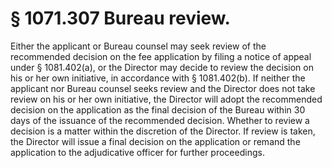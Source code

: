 # § 1071.307   Bureau review.

Either the applicant or Bureau counsel may seek review of the recommended decision on the fee application by filing a notice of appeal under § 1081.402(a), or the Director may decide to review the decision on his or her own initiative, in accordance with § 1081.402(b). If neither the applicant nor Bureau counsel seeks review and the Director does not take review on his or her own initiative, the Director will adopt the recommended decision on the application as the final decision of the Bureau within 30 days of the issuance of the recommended decision. Whether to review a decision is a matter within the discretion of the Director. If review is taken, the Director will issue a final decision on the application or remand the application to the adjudicative officer for further proceedings.




